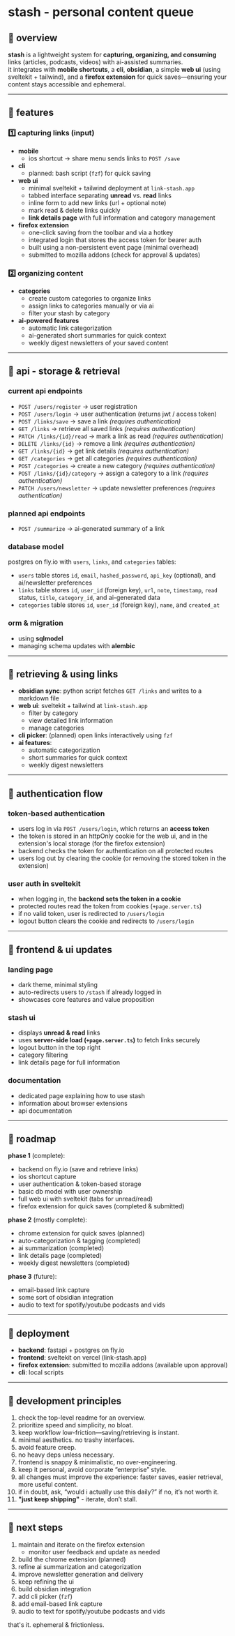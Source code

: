# stash - personal content queue

## 📌 overview
**stash** is a lightweight system for **capturing, organizing, and consuming** links (articles, podcasts, videos) with ai-assisted summaries.  
it integrates with **mobile shortcuts**, a **cli**, **obsidian**, a simple **web ui** (using sveltekit + tailwind), and a **firefox extension** for quick saves—ensuring your content stays accessible and ephemeral.

---

## 🔹 features

### 1️⃣ capturing links (input)
- **mobile**  
  - ios shortcut → share menu sends links to `POST /save`
- **cli**  
  - planned: bash script (`fzf`) for quick saving
- **web ui**  
  - minimal sveltekit + tailwind deployment at `link-stash.app`
  - tabbed interface separating **unread** vs. **read** links
  - inline form to add new links (url + optional note)
  - mark read & delete links quickly
  - **link details page** with full information and category management
- **firefox extension**  
  - one-click saving from the toolbar and via a hotkey
  - integrated login that stores the access token for bearer auth
  - built using a non-persistent event page (minimal overhead)
  - submitted to mozilla addons (check for approval & updates)

### 2️⃣ organizing content
- **categories**
  - create custom categories to organize links
  - assign links to categories manually or via ai
  - filter your stash by category
- **ai-powered features**
  - automatic link categorization
  - ai-generated short summaries for quick context
  - weekly digest newsletters of your saved content

---

## 🔹 api - storage & retrieval

### current api endpoints
- `POST /users/register` → user registration  
- `POST /users/login` → user authentication (returns jwt / access token)  
- `POST /links/save` → save a link *(requires authentication)*  
- `GET /links` → retrieve all saved links *(requires authentication)*  
- `PATCH /links/{id}/read` → mark a link as read *(requires authentication)*  
- `DELETE /links/{id}` → remove a link *(requires authentication)*  
- `GET /links/{id}` → get link details *(requires authentication)*
- `GET /categories` → get all categories *(requires authentication)*
- `POST /categories` → create a new category *(requires authentication)*
- `POST /links/{id}/category` → assign a category to a link *(requires authentication)*
- `PATCH /users/newsletter` → update newsletter preferences *(requires authentication)*

### planned api endpoints
- `POST /summarize` → ai-generated summary of a link

### database model
postgres on fly.io with `users`, `links`, and `categories` tables:

- `users` table stores `id`, `email`, `hashed_password`, `api_key` (optional), and ai/newsletter preferences
- `links` table stores `id`, `user_id` (foreign key), `url`, `note`, `timestamp`, `read` status, `title`, `category_id`, and ai-generated data
- `categories` table stores `id`, `user_id` (foreign key), `name`, and `created_at`

### orm & migration
- using **sqlmodel**
- managing schema updates with **alembic**

---

## 🔹 retrieving & using links

- **obsidian sync**: python script fetches `GET /links` and writes to a markdown file
- **web ui**: sveltekit + tailwind at `link-stash.app`
  - filter by category
  - view detailed link information
  - manage categories
- **cli picker**: (planned) open links interactively using `fzf`
- **ai features**:  
  - automatic categorization  
  - short summaries for quick context
  - weekly digest newsletters

---

## 🔹 authentication flow

### token-based authentication
- users log in via `POST /users/login`, which returns an **access token**
- the token is stored in an httpOnly cookie for the web ui, and in the extension's local storage (for the firefox extension)
- backend checks the token for authentication on all protected routes
- users log out by clearing the cookie (or removing the stored token in the extension)

### user auth in sveltekit
- when logging in, the **backend sets the token in a cookie**
- protected routes read the token from cookies (`+page.server.ts`)
- if no valid token, user is redirected to `/users/login`
- logout button clears the cookie and redirects to `/users/login`

---

## 🔹 frontend & ui updates

### landing page
- dark theme, minimal styling
- auto-redirects users to `/stash` if already logged in
- showcases core features and value proposition

### stash ui
- displays **unread & read** links
- uses **server-side load (`+page.server.ts`)** to fetch links securely
- logout button in the top right
- category filtering
- link details page for full information

### documentation
- dedicated page explaining how to use stash
- information about browser extensions
- api documentation

---

## 🔹 roadmap

**phase 1** (complete):  
- backend on fly.io (save and retrieve links)
- ios shortcut capture 
- user authentication & token-based storage
- basic db model with user ownership
- full web ui with sveltekit (tabs for unread/read)
- firefox extension for quick saves (completed & submitted)

**phase 2** (mostly complete): 
- chrome extension for quick saves (planned)
- auto-categorization & tagging (completed)
- ai summarization (completed)
- link details page (completed)
- weekly digest newsletters (completed)

**phase 3** (future):  
- email-based link capture
- some sort of obsidian integration
- audio to text for spotify/youtube podcasts and vids

---

## 🔹 deployment

- **backend**: fastapi + postgres on fly.io
- **frontend**: sveltekit on vercel (link-stash.app)
- **firefox extension**: submitted to mozilla addons (available upon approval)
- **cli**: local scripts

---

## 🔹 development principles

1. check the top-level readme for an overview.
2. prioritize speed and simplicity, no bloat.
3. keep workflow low-friction—saving/retrieving is instant.
4. minimal aesthetics. no trashy interfaces.
5. avoid feature creep.
6. no heavy deps unless necessary.
7. frontend is snappy & minimalistic, no over-engineering.
8. keep it personal, avoid corporate “enterprise” style.
9. all changes must improve the experience: faster saves, easier retrieval, more useful content.
10. if in doubt, ask, “would i actually use this daily?” if no, it’s not worth it.
11. **"just keep shipping"** - iterate, don’t stall.

---

## 🔹 next steps

1. maintain and iterate on the firefox extension  
   - monitor user feedback and update as needed
2. build the chrome extension (planned)
3. refine ai summarization and categorization
4. improve newsletter generation and delivery
5. keep refining the ui
6. build obsidian integration
7. add cli picker (`fzf`)
8. add email-based link capture
9. audio to text for spotify/youtube podcasts and vids

that's it. ephemeral & frictionless.
